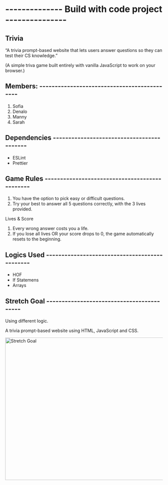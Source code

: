# -------------- Build with code project ---------------

## Trivia

“A trivia prompt-based website that lets users answer questions so they can test their CS knowledge.”

(A simple triva game built entirely with vanilla JavaScript to work on your browser.) 

## Members: --------------------------------------------

1. Sofia
2. Denalo
3. Manny
4. Sarah 

## Dependencies ------------------------------------------

- ESLint
- Prettier

## Game Rules ----------------------------------------------
1. You have the option to pick easy or difficult questions. 
2. Try your best to answer all 5 questions correctly, with the 3 lives provided. 

Lives & Score
1. Every wrong answer costs you a life.
2. If you lose all lives OR your score drops to 0, the game automatically resets to the beginning.

## Logics Used ----------------------------------------------
- HOF
- If Statemens
- Arrays
  
## Stretch Goal ------------------------------------------
Using different logic. 

A trivia prompt-based website using HTML, JavaScript and CSS. 

<img width="770" height="456" alt="Stretch Goal" src="https://github.com/user-attachments/assets/69801ac9-4139-43d9-933f-d827591f7846" />
